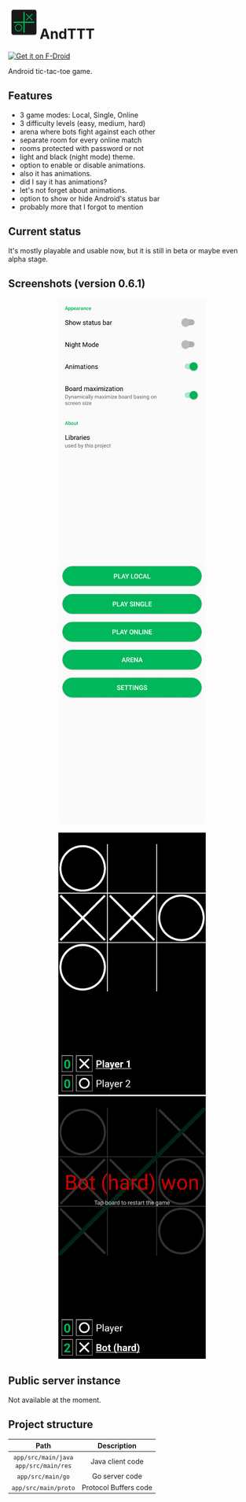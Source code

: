 <img align="left" width="64" height="64" src="app/src/main/ic_launcher-web.png">
<h1>AndTTT</h1>

[<img src="https://fdroid.gitlab.io/artwork/badge/get-it-on.png"
    alt="Get it on F-Droid"
    height="80">](https://f-droid.org/packages/com.github.dawidd6.andttt/)

Android tic-tac-toe game.

## Features

- 3 game modes: Local, Single, Online
- 3 difficulty levels (easy, medium, hard)
- arena where bots fight against each other
- separate room for every online match
- rooms protected with password or not
- light and black (night mode) theme.
- option to enable or disable animations.
- also it has animations.
- did I say it has animations?
- let's not forget about animations.
- option to show or hide Android's status bar
- probably more that I forgot to mention

## Current status

It's mostly playable and usable now, but it is still in beta or maybe even alpha stage.

## Screenshots (version 0.6.1)

<p align="center"><img src="screenshots/settings.png" width=300> <img src="screenshots/menu.png" width=300></p>

<p align="center"><img src="screenshots/local.png" width=300> <img src="screenshots/single.png" width=300></p>

## Public server instance

Not available at the moment.

## Project structure

| Path | Description |
|:----:|:-----------:|
| `app/src/main/java`<br>`app/src/main/res` | Java client code |
| `app/src/main/go` | Go server code |
| `app/src/main/proto` | Protocol Buffers code |
